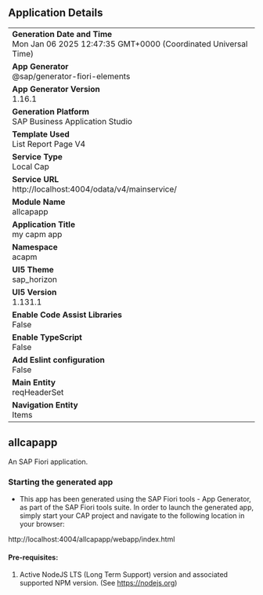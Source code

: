## Application Details
|               |
| ------------- |
|**Generation Date and Time**<br>Mon Jan 06 2025 12:47:35 GMT+0000 (Coordinated Universal Time)|
|**App Generator**<br>@sap/generator-fiori-elements|
|**App Generator Version**<br>1.16.1|
|**Generation Platform**<br>SAP Business Application Studio|
|**Template Used**<br>List Report Page V4|
|**Service Type**<br>Local Cap|
|**Service URL**<br>http://localhost:4004/odata/v4/mainservice/|
|**Module Name**<br>allcapapp|
|**Application Title**<br>my capm app|
|**Namespace**<br>acapm|
|**UI5 Theme**<br>sap_horizon|
|**UI5 Version**<br>1.131.1|
|**Enable Code Assist Libraries**<br>False|
|**Enable TypeScript**<br>False|
|**Add Eslint configuration**<br>False|
|**Main Entity**<br>reqHeaderSet|
|**Navigation Entity**<br>Items|

## allcapapp

An SAP Fiori application.

### Starting the generated app

-   This app has been generated using the SAP Fiori tools - App Generator, as part of the SAP Fiori tools suite.  In order to launch the generated app, simply start your CAP project and navigate to the following location in your browser:

http://localhost:4004/allcapapp/webapp/index.html

#### Pre-requisites:

1. Active NodeJS LTS (Long Term Support) version and associated supported NPM version.  (See https://nodejs.org)


